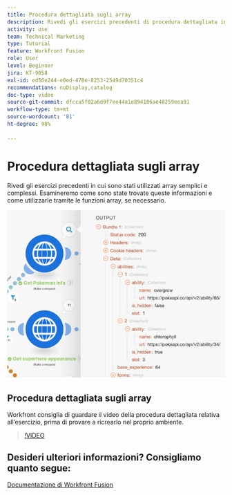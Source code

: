 ```yaml
---
title: Procedura dettagliata sugli array
description: Rivedi gli esercizi precedenti di procedura dettagliata in cui sono stati utilizzati array semplici e complessi in  [!DNL Adobe Workfront Fusion].
activity: use
team: Technical Marketing
type: Tutorial
feature: Workfront Fusion
role: User
level: Beginner
jira: KT-9058
exl-id: ed56e244-e0ed-470e-8253-2549d70351c4
recommendations: noDisplay,catalog
doc-type: video
source-git-commit: dfcca5f02a6d9f7ee44a1e894106ae48259eea91
workflow-type: tm+mt
source-wordcount: '81'
ht-degree: 98%

---
```


# Procedura dettagliata sugli array

Rivedi gli esercizi precedenti in cui sono stati utilizzati array semplici e complessi. Esamineremo come sono state trovate queste informazioni e come utilizzarle tramite le funzioni array, se necessario.

![Immagine di uno scenario Fusion](assets/final-functional-bits-and-bobs-1.png)

## Procedura dettagliata sugli array

Workfront consiglia di guardare il video della procedura dettagliata relativa all’esercizio, prima di provare a ricrearlo nel proprio ambiente.

>[!VIDEO](https://video.tv.adobe.com/v/335299/?quality=12&learn=on&enablevpops)


## Desideri ulteriori informazioni? Consigliamo quanto segue:

[Documentazione di Workfront Fusion](https://experienceleague.adobe.com/it/docs/workfront-fusion/using/get-started-with-fusion/understand-workfront-fusion/workfront-fusion-overview)
